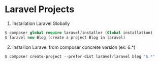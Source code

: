 # Laravel Projects

1. Installation Laravel Globally
```php 
$ composer global require laravel/installer (Global installation)
$ laravel new Blog (create a project Blog in laravel)
```

2. Installion Laravel from composer concrete version (ex: 6.*)
```php 
$ composer create-project --prefer-dist laravel/laravel blog "6.*"
```
